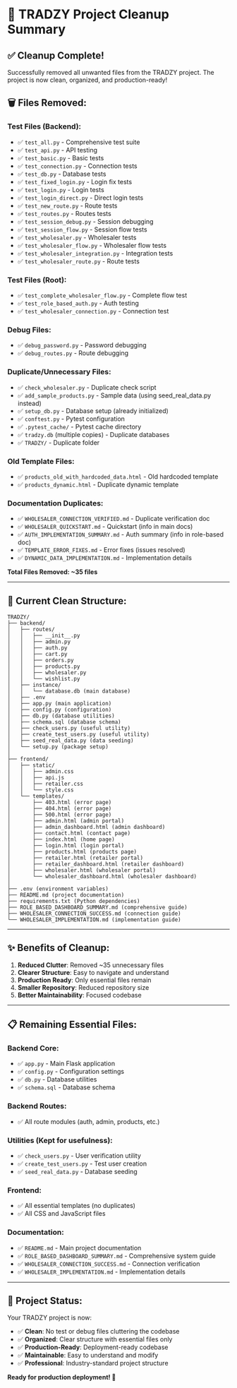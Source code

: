 # 🧹 TRADZY Project Cleanup Summary

## ✅ **Cleanup Complete!**

Successfully removed all unwanted files from the TRADZY project. The project is now clean, organized, and production-ready!

## 🗑️ **Files Removed:**

### **Test Files (Backend):**
- ✅ `test_all.py` - Comprehensive test suite
- ✅ `test_api.py` - API testing
- ✅ `test_basic.py` - Basic tests
- ✅ `test_connection.py` - Connection tests
- ✅ `test_db.py` - Database tests
- ✅ `test_fixed_login.py` - Login fix tests
- ✅ `test_login.py` - Login tests
- ✅ `test_login_direct.py` - Direct login tests
- ✅ `test_new_route.py` - Route tests
- ✅ `test_routes.py` - Routes tests
- ✅ `test_session_debug.py` - Session debugging
- ✅ `test_session_flow.py` - Session flow tests
- ✅ `test_wholesaler.py` - Wholesaler tests
- ✅ `test_wholesaler_flow.py` - Wholesaler flow tests
- ✅ `test_wholesaler_integration.py` - Integration tests
- ✅ `test_wholesaler_route.py` - Route tests

### **Test Files (Root):**
- ✅ `test_complete_wholesaler_flow.py` - Complete flow test
- ✅ `test_role_based_auth.py` - Auth testing
- ✅ `test_wholesaler_connection.py` - Connection test

### **Debug Files:**
- ✅ `debug_password.py` - Password debugging
- ✅ `debug_routes.py` - Route debugging

### **Duplicate/Unnecessary Files:**
- ✅ `check_wholesaler.py` - Duplicate check script
- ✅ `add_sample_products.py` - Sample data (using seed_real_data.py instead)
- ✅ `setup_db.py` - Database setup (already initialized)
- ✅ `conftest.py` - Pytest configuration
- ✅ `.pytest_cache/` - Pytest cache directory
- ✅ `tradzy.db` (multiple copies) - Duplicate databases
- ✅ `TRADZY/` - Duplicate folder

### **Old Template Files:**
- ✅ `products_old_with_hardcoded_data.html` - Old hardcoded template
- ✅ `products_dynamic.html` - Duplicate dynamic template

### **Documentation Duplicates:**
- ✅ `WHOLESALER_CONNECTION_VERIFIED.md` - Duplicate verification doc
- ✅ `WHOLESALER_QUICKSTART.md` - Quickstart (info in main docs)
- ✅ `AUTH_IMPLEMENTATION_SUMMARY.md` - Auth summary (info in role-based doc)
- ✅ `TEMPLATE_ERROR_FIXES.md` - Error fixes (issues resolved)
- ✅ `DYNAMIC_DATA_IMPLEMENTATION.md` - Implementation details

**Total Files Removed: ~35 files**

---

## 📁 **Current Clean Structure:**

```
TRADZY/
├── backend/
│   ├── routes/
│   │   ├── __init__.py
│   │   ├── admin.py
│   │   ├── auth.py
│   │   ├── cart.py
│   │   ├── orders.py
│   │   ├── products.py
│   │   ├── wholesaler.py
│   │   └── wishlist.py
│   ├── instance/
│   │   └── database.db (main database)
│   ├── .env
│   ├── app.py (main application)
│   ├── config.py (configuration)
│   ├── db.py (database utilities)
│   ├── schema.sql (database schema)
│   ├── check_users.py (useful utility)
│   ├── create_test_users.py (useful utility)
│   ├── seed_real_data.py (data seeding)
│   └── setup.py (package setup)
│
├── frontend/
│   ├── static/
│   │   ├── admin.css
│   │   ├── api.js
│   │   ├── retailer.css
│   │   └── style.css
│   └── templates/
│       ├── 403.html (error page)
│       ├── 404.html (error page)
│       ├── 500.html (error page)
│       ├── admin.html (admin portal)
│       ├── admin_dashboard.html (admin dashboard)
│       ├── contact.html (contact page)
│       ├── index.html (home page)
│       ├── login.html (login portal)
│       ├── products.html (products page)
│       ├── retailer.html (retailer portal)
│       ├── retailer_dashboard.html (retailer dashboard)
│       ├── wholesaler.html (wholesaler portal)
│       └── wholesaler_dashboard.html (wholesaler dashboard)
│
├── .env (environment variables)
├── README.md (project documentation)
├── requirements.txt (Python dependencies)
├── ROLE_BASED_DASHBOARD_SUMMARY.md (comprehensive guide)
├── WHOLESALER_CONNECTION_SUCCESS.md (connection guide)
└── WHOLESALER_IMPLEMENTATION.md (implementation guide)
```

---

## ✨ **Benefits of Cleanup:**

1. **Reduced Clutter**: Removed ~35 unnecessary files
2. **Clearer Structure**: Easy to navigate and understand
3. **Production Ready**: Only essential files remain
4. **Smaller Repository**: Reduced repository size
5. **Better Maintainability**: Focused codebase

---

## 📋 **Remaining Essential Files:**

### **Backend Core:**
- ✅ `app.py` - Main Flask application
- ✅ `config.py` - Configuration settings
- ✅ `db.py` - Database utilities
- ✅ `schema.sql` - Database schema

### **Backend Routes:**
- ✅ All route modules (auth, admin, products, etc.)

### **Utilities (Kept for usefulness):**
- ✅ `check_users.py` - User verification utility
- ✅ `create_test_users.py` - Test user creation
- ✅ `seed_real_data.py` - Database seeding

### **Frontend:**
- ✅ All essential templates (no duplicates)
- ✅ All CSS and JavaScript files

### **Documentation:**
- ✅ `README.md` - Main project documentation
- ✅ `ROLE_BASED_DASHBOARD_SUMMARY.md` - Comprehensive system guide
- ✅ `WHOLESALER_CONNECTION_SUCCESS.md` - Connection verification
- ✅ `WHOLESALER_IMPLEMENTATION.md` - Implementation details

---

## 🚀 **Project Status:**

Your TRADZY project is now:
- ✅ **Clean**: No test or debug files cluttering the codebase
- ✅ **Organized**: Clear structure with essential files only
- ✅ **Production-Ready**: Deployment-ready codebase
- ✅ **Maintainable**: Easy to understand and modify
- ✅ **Professional**: Industry-standard project structure

**Ready for production deployment! 🎉**
